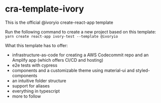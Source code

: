 # cra-template-ivory

This is the official @ivoryio create-react-app template 

Run the following command to create a new project based on this template:
`yarn create react-app ivory-test --template @ivoryio`

What this template has to offer:
* infrastructure-as-code for creating a AWS Codecommit repo and an Amplify app (which offers CI/CD and hosting)
* e2e tests with cypress
* components and a customizable theme using material-ui and styled-components
* an intuitive folder structure
* support for aliases
* everything in typescript
* more to follow
